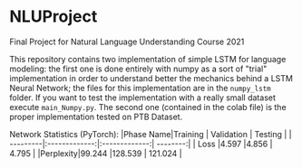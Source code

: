 # NLUProject
Final Project for Natural Language Understanding Course 2021

This repository contains two implementation of simple LSTM for language modeling:
 the first one is done entirely with numpy as a sort of "trial" implementation in order to understand better the mechanics behind a LSTM Neural Network; the files for this implementation are in the `numpy_lstm` folder. If you want to test the implementation with a really small dataset execute `main_Numpy.py`.
 The second one (contained in the colab file) is the proper implementation tested on PTB Dataset.

Network Statistics (PyTorch):
|Phase Name|Training       | Validation    | Testing  |
| ---------|:-------------:|:-------------:| --------:|
| Loss     |4.597          |4.856          | 4.795    |
|Perplexity|99.244         |128.539        | 121.024  |
